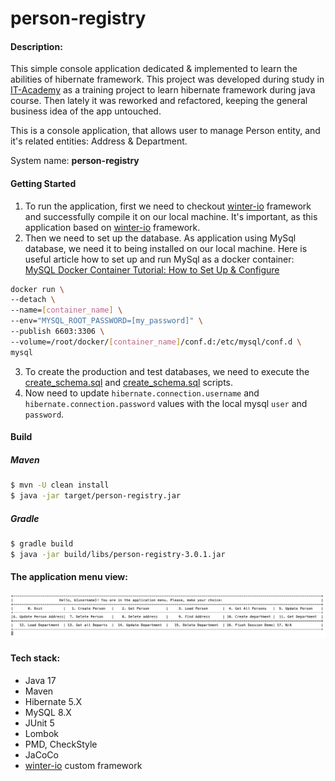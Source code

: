 # person-registry 

#### Description:
This simple console application dedicated & implemented to learn the abilities of hibernate framework.
This project was developed during study in <a href="https://www.it-academy.by">IT-Academy</a> as a training project to learn hibernate framework during java course.
Then lately it was reworked and refactored, keeping the general business idea of the app untouched.

This is a console application, that allows user to manage Person entity, and it's related entities: Address & Department.

System name: **person-registry**

#### Getting Started
1. To run the application, first we need to checkout [winter-io](https://github.com/cyberalexander/winter-io) framework and successfully compile it on our local machine.
It's important, as this application based on [winter-io](https://github.com/cyberalexander/winter-io) framework.
2. Then we need to set up the database. As application using MySql database, we need it to being installed on our local machine. Here is useful article how to set up and run MySql as a docker container: [MySQL Docker Container Tutorial: How to Set Up & Configure](https://phoenixnap.com/kb/mysql-docker-container)
```bash
docker run \
--detach \
--name=[container_name] \
--env="MYSQL_ROOT_PASSWORD=[my_password]" \
--publish 6603:3306 \
--volume=/root/docker/[container_name]/conf.d:/etc/mysql/conf.d \
mysql
```
3. To create the production and test databases, we need to execute the [create_schema.sql](.schema/create_schema.sql) and [create_schema.sql](_schema/create_test_schema.sql) scripts.
4. Now need to update `hibernate.connection.username` and `hibernate.connection.password` values with the local mysql `user` and `password`.

#### Build
##### Maven
```bash
$ mvn -U clean install
$ java -jar target/person-registry.jar
```
##### Gradle
```bash
$ gradle build
$ java -jar build/libs/person-registry-3.0.1.jar
```

#### The application menu view:
![img.png](static/menu_v2.0.3.jpg)

#### Tech stack:
- Java 17
- Maven
- Hibernate 5.X
- MySQL 8.X
- JUnit 5
- Lombok
- PMD, CheckStyle
- JaCoCo
- [winter-io](https://github.com/cyberalexander/winter-io) custom framework
